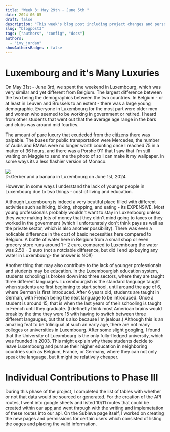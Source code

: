 ```yaml
---
title: "Week 3: May 29th - June 5th "
date: 2024-06-05
draft: false
description: "This week's blog post including project changes and personal observations. "
slug: "blogpost3"  
tags: ["authors", "config", "docs"]
authors:
  - "ivy_jordan"
showAuthorsBadges : false
---
```


# **Luxembourg and it's Many Luxuries**

On May 31st - June 3rd, we spent the weekend in Luxembourg, which was very similar and yet different from Belgium. The largest difference between the two being the demographics between the two countries. In Belgium - or at least in Leuven and Brussels to an extent - there was a large young demographic. Everyone in Luxembourg for the most part were older men and women who seemed to be working in government or retired. I heard from other students that went out that the average age range in the bars and clubs was around mid fourties. 

The amount of pure luxury that exudeded from the citizens there was palpable. The buses for public transportation were Mercedes, the number of Audis and BMWs were no longer worth counting once I reached 75 in a matter of 36 hours, and there was a Porshe 911 that I saw that I'm still waiting on Maggie to send me the photo of so I can make it my wallpaper. In some ways its a less flashier version of Monaco.


<img src = "https://i.imgur.com/X6uzDTe.jpeg"/>
<figcaption> Dr.Gerber and a banana in Luxembourg on June 1st, 2024 </figcaption>

However, in some ways I understand the lack of younger people in Luxembourg due to two things - cost of living and education.

Although Luxembourg is indeed a very beutiful place filled with different activities such as hiking, biking, shopping, and eating - its EXPENSIVE. Most young professionals probably wouldn't want to stay in Luxembourg unless they were making lots of money that they didn't mind going to taxes or they worked in the government (which I unfortunately don't think pays as well as the private sector, which is also another possibility). There was even a noticable difference in the cost of basic necessities here compared to Belgium. A bottle of water here in Belgium from a small shop or even grocery store runs around 1 - 2 euro, compared to Luxembourg the water was 2.50 - 3 euro (not a notciable difference, but did I end up buying any water in Luxembourg- the answer is NO!!)

Another thing that may also contribute to the lack of younger professionals and students may be education. In the Luxembourgish education system, students schooling is broken down into three sectors, where they are taught three different languages. Luxembourgish is the standard language taught when students are first beginning to start school, until around the age of 6, where German is first introduced. After 6 years old, students are taught in German, with French being the next language to be introduced. Once a student is around 15, that is when the last years of their schooling is taught in French until they graduate. (I definetly think most American brains would break by the time they were 15 with having to switch between three different langauges, but that's also because I'm jealous.) Although this is an amazing feat to be trilinigual at such an early age, there are not many colleges or universities in Luxembourg. After some slight googling, I found that the University of Luexmbourg is the only fully-fledged university, which was founded in 2003. This might explain why these students decide to leave Luxembourg and pursue their higher education in neighboring countries such as Belgium, France, or Germany, where they can not only speak the language, but it might be relatively cheaper.

# **Individual Contributions to Phase III**

During this phase of the project, I completed the list of tables with whether or not that data would be sourced or generated. For the creation of the API routes, I went into google sheets and listed 10/11 routes that could be created within our app,and went through with the writing and implemetation of these routes into our api. On the Subleva page itself, I worked on creating the new pages and permissions for certain users which consisted of listing the oages and placing the valid information. 